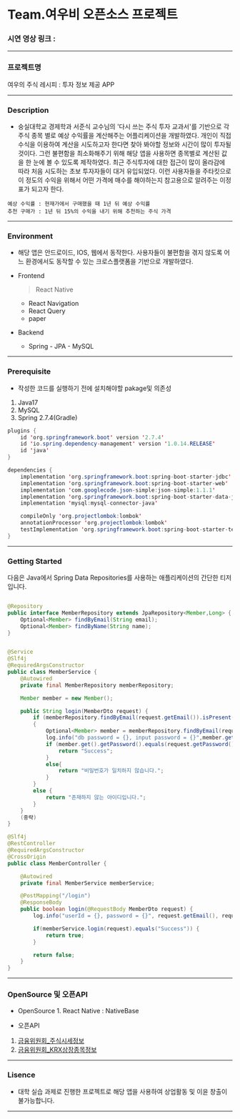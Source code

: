 # Team.여우비 오픈소스 프로젝트 

### 시연 영상 링크 : 

------------

### 프로젝트명

여우의 주식 레시피 : 투자 정보 제공 APP

------------

### Description
  -  숭실대학교 경제학과 서준식 교수님의 '다시 쓰는 주식 투자 교과서'를 기반으로 각 주식 종목 별로 예상 수익률을 계산해주는 어플리케이션을 개발하였다.
    개인이 직접 수식을 이용하여 계산을 시도하고자 한다면 찾아 봐야할 정보와 시간이 많이 투자될 것이다. 그런 불편함을 최소화해주기 위해 해당 앱을 사용하면 종목별로
    계산된 값을 한 눈에 볼 수 있도록 제작하였다.
     최근 주식투자에 대한 접근이 많이 올라감에 따라 처음 시도하는 초보 투자자들이 대거 유입되었다. 이런 사용자들을 주타킷으로 이 정도의 수익을 위해서 어떤 가격에
    매수를 해야하는지 참고용으로 알려주는 이정표가 되고자 한다.

    예상 수익률 : 현재가에서 구매했을 때 1년 뒤 예상 수익률
    추천 구매가 : 1년 뒤 15%의 수익을 내기 위해 추천하는 주식 가격

------------

### Environment
  -  해당 앱은 안드로이드, IOS, 웹에서 동작한다. 사용자들이 불편함을 겪지 않도록 어느 환경에서도 동작할 수 있는 크로스플랫폼을 기반으로 개발하였다. 
  -  Frontend
      > React Native
      + React Navigation
      + React Query
      + paper
    
  - Backend
    + Spring - JPA - MySQL
    
------------

### Prerequisite
  -  작성한 코드를 실행하기 전에 설치해야할 pakage및 의존성
  1. Java17
  2. MySQL
  3. Spring 2.7.4(Gradle)
  
```java
plugins {
    id 'org.springframework.boot' version '2.7.4'
    id 'io.spring.dependency-management' version '1.0.14.RELEASE'
    id 'java'
}

dependencies {
    implementation 'org.springframework.boot:spring-boot-starter-jdbc'
    implementation 'org.springframework.boot:spring-boot-starter-web'
    implementation 'com.googlecode.json-simple:json-simple:1.1.1'
    implementation 'org.springframework.boot:spring-boot-starter-data-jpa:2.7.4'
    implementation 'mysql:mysql-connector-java'

    compileOnly 'org.projectlombok:lombok'
    annotationProcessor 'org.projectlombok:lombok'
    testImplementation 'org.springframework.boot:spring-boot-starter-test'
}
```

------------
### Getting Started
다음은 Java에서 Spring Data Repositories를 사용하는 애플리케이션의 간단한 티저입니다.
```java

@Repository
public interface MemberRepository extends JpaRepository<Member,Long> {
    Optional<Member> findByEmail(String email);
    Optional<Member> findByName(String name);
}


@Service
@Slf4j
@RequiredArgsConstructor
public class MemberService {
    @Autowired
    private final MemberRepository memberRepository;

    Member member = new Member();

    public String login(MemberDto request) {
        if (memberRepository.findByEmail(request.getEmail()).isPresent())
        {
            Optional<Member> member = memberRepository.findByEmail(request.getEmail());
            log.info("db password = {}, input password = {}",member.get().getPassword(),request.getPassword());
            if (member.get().getPassword().equals(request.getPassword())) {
                return "Success";
            }
            else{
                return "비밀번호가 일치하지 않습니다.";
            }
        }
        else {
            return "존재하지 않는 아이디입니다.";
        }
    }
    (중략)
}

@Slf4j
@RestController
@RequiredArgsConstructor
@CrossOrigin
public class MemberController {

    @Autowired
    private final MemberService memberService;

    @PostMapping("/login")
    @ResponseBody
    public boolean login(@RequestBody MemberDto request) {
        log.info("userId = {}, password = {}", request.getEmail(), request.getPassword());

        if(memberService.login(request).equals("Success")) {
            return true;
        }

        return false;
    }
}

```

------------

### OpenSource 및 오픈API
  -  OpenSource
    1. React Native : NativeBase 
    
  -  오픈API
   1. [금융위원회_주식시세정보](https://www.data.go.kr/data/15094808/openapi.do)
   2. [금융위원회_KRX상장종목정보](https://www.data.go.kr/tcs/dss/selectApiDataDetailView.do?publicDataPk=15094775)

------------
 
### Lisence
  - 대학 실습 과제로 진행한 프로젝트로 해당 앱을 사용하여 상업활동 및 이윤 창출이 불가능합니다.

------------
